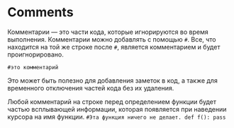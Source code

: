 # Comments
Комментарии — это части кода, которые игнорируются во время выполнения.
Комментарии можно добавлять с помощью `#`. Все, что находится на той же строке после `#`, является комментарием и будет проигнорировано.

`#это комментарий`

Это может быть полезно для добавления заметок в код, а также для временного отключения частей кода без их удаления.

Любой комментарий на строке перед определением функции будет частью всплывающей информации, которая появляется при наведении курсора на имя функции.
`#Эта функция ничего не делает.
def f():
    pass`
